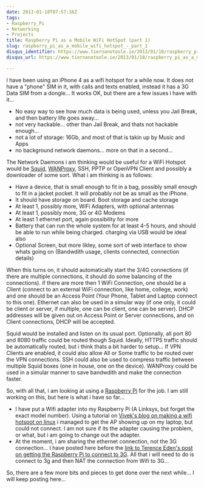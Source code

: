 ```yaml
---
date: 2013-01-18T07:57:16Z
tags:
- Raspberry_Pi
- Networking
- Projects
title: Raspberry Pi as a Mobile WiFi HotSpot (part 1)
slug: raspberry_pi_as_a_mobile_wifi_hotspot_-_part_1
disqus_identifier: https://www.tiernanotoole.ie/2013/01/18/raspberry_pi_as_a_mobile_wifi_hotspot_-_part_1.html
disqus_url: https://www.tiernanotoole.ie/2013/01/18/raspberry_pi_as_a_mobile_wifi_hotspot_-_part_1.html

---
```

 I have been using an iPhone 4 as a wifi hotspot for a while now. It does not have a "phone" SIM in it, with calls and texts enabled, instead it has a 3G Data SIM from a dongle... It works OK, but there are a few issues i have with it...

* No easy way to see how much data is being used, unless you Jail Break, and then battery life goes away...
* not very hackable... other than Jail Break, and thats not hackable enough...
* not a lot of storage: 16Gb, and most of that is takin up by Music and Apps
* no background network daemons... more on that in a second...

The Network Daemons i am thinking would be useful for a WiFi Hotspot would be [Squid][1], [WANProxy][2], SSH, PPTP or OpenVPN Client and possibly a downloader of some sort. What i am thinking is as follows:

* Have a device, that is small enough to fit in a bag, possibly small enough to fit in a jacket pocket. It will probably not be as small as the iPhone.
* It should have storage on board. Boot storage and cache storage
* At least 1, possibly more, WiFi Adapters, with optional antennas
* At least 1, possibly more, 3G or 4G Modems
* At least 1 ethernet port, again possibility for more
* Battery that can run the whole system for at least 4-5 hours, and should be able to run while being charged. charging via USB would be ideal also
* Optional Screen, but more likley, some sort of web interface to show whats going on (Bandwdith usage, clients connected, connection details)

When this turns on, it should automatically start the 3/4G connections (if there are multiple connections, it should do some balancing of the connections). if there are more then 1 WiFi Connection, one should be a Client (connect to an external WiFi connection, like home, college, work) and one should be an Access Point (Your Phone, Tablet and Laptop connect to this one). Ethernet can also be used in a simular way (if one only, it could be client or server, if multiple, one can be client, one can be server). DHCP addresses will be given out on Access Point or Server connections, and on Client connections, DHCP will be accepted.

Squid would be installed and listen on its usual port. Optionally, all port 80 and 8080 traffic could be routed though Squid. Ideally, HTTPS traffic should be automatically routed, but i think thats a bit harder to setup... If VPN Clients are enabled, it could also allow All or Some traffic to be routed over the VPN connections. SSH could also be used to compress traffic between multiple Squid boxes (one in house, one on the device). WANProxy could be used in a simular manner to save bandwdith and make the connection faster.

So, with all that, i am looking at using a [Raspberry Pi][3] for the job. I am still working on this, but here is what i have so far...

* I have put a Wifi adapter into my Raspberry Pi (A Linksys, but forget the exact model number). Using a tutorial on [Vivek's blog on making a wifi hotspot on linux][4] i managed to get the AP showing up on my laptop, but could not connect. I am not sure if its the adapter causing the problem, or what, but i am going to change out the adapter.
* At the moment, i am sharing the ethernet connection, not the 3G connection... I have posted here before the [link to Terence Eden's post on getting the Raspberry Pi to connect to 3G][5]. All that i will need to do is connect to 3g and then NAT the connection from Wifi to 3G...

So, there are a few more bits and pieces to get done over the next while... I will keep posting here...

[1]: http://www.squid-cache.org
[2]: http://wanproxy.org/
[3]: http://www.raspberrypi.org/
[4]: http://exain.wordpress.com/2011/03/31/making-a-wifi-hotspot-access-point-using-linux-wifi-lan-cardusb-adapter/
[5]: http://shkspr.mobi/blog/2012/07/3g-internet-on-raspberry-pi-success/